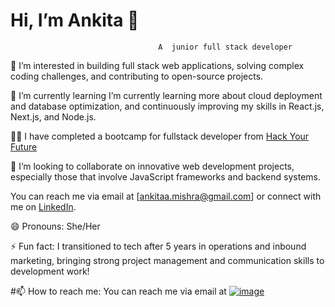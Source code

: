 #                            Hi, I’m Ankita 👋 
              						 A  junior full stack developer



👀 I’m interested in building full stack web applications, solving complex coding challenges, and contributing to open-source projects.

🌱 I’m currently learning I’m currently learning more about cloud deployment and database optimization, and continuously improving my skills in React.js, Next.js, and Node.js.

🧑‍🎓 I have completed a bootcamp for fullstack developer from [Hack Your Future](https://www.hackyourfuture.dk/)

💞️ I’m looking to collaborate on innovative web development projects, especially those that involve JavaScript frameworks and backend systems.
 
 You can reach me via email at [ankitaa.mishra@gmail.com] or connect with me on [LinkedIn](https://www.linkedin.com/in/ankita-ranjan-mishra).
 
😄 Pronouns: She/Her
 
⚡ Fun fact: I transitioned to tech after 5 years in operations and inbound marketing, bringing strong project management and communication skills to development work!



#📫 How to reach me:
You can reach me via email at [![image](https://github.com/user-attachments/assets/9efdcafd-5dae-4a32-ac85-7620c3478fbd)](ankitaa.mishra@gmail.com)

